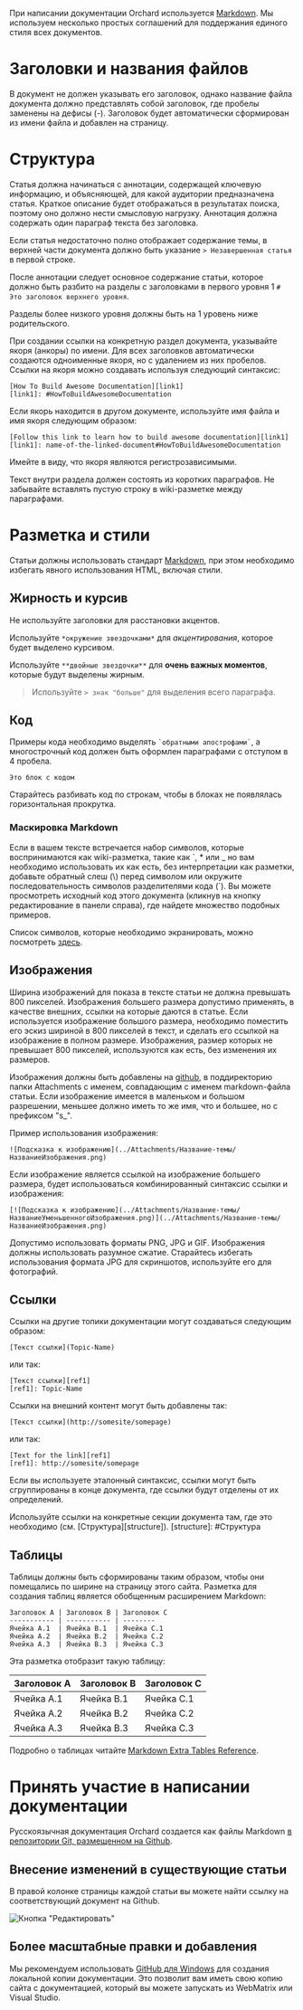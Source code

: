 При написании документации Orchard используется [Markdown](http://daringfireball.net/projects/markdown/).
Мы используем несколько простых соглашений для поддержания единого стиля всех документов.

# Заголовки и названия файлов

В документ не должен указывать его заголовок, однако название файла документа должно представлять собой заголовок, где пробелы заменены на дефисы (-).
Заголовок будет автоматически сформирован из имени файла и добавлен на страницу.

# Структура

Статья должна начинаться с аннотации, содержащей ключевую информацию, и объясняющей, для какой аудитории предназначена статья. Краткое описание будет отображаться в результатах поиска, поэтому оно должно нести смысловую нагрузку. Аннотация должна содержать один параграф текста без заголовка.

Если статья недостаточно полно отображает содержание темы, в верхней части документа должно быть указание `> Незавершенная статья` в первой строке.

После аннотации следует основное содержание статьи, которое должно быть разбито на разделы с заголовками в первого уровня 1 `# Это заголовок верхнего уровня`.

Разделы более низкого уровня должны быть на 1 уровень ниже родительского.

При создании ссылки на конкретную раздел документа, указывайте якоря (анкоры) по имени. Для всех заголовков автоматически создаются одноименные якоря, но с удалением из них пробелов.
Ссылки на якоря можно создавать используя следующий синтаксис:

    [How To Build Awesome Documentation][link1]
    [link1]: #HowToBuildAwesomeDocumentation

Если якорь находится в другом документе, используйте имя файла и имя якоря следующим образом:

    [Follow this link to learn how to build awesome documentation][link1]
    [link1]: name-of-the-linked-document#HowToBuildAwesomeDocumentation

Имейте в виду, что якоря являются регистрозависимыми.

Текст внутри раздела должен состоять из коротких параграфов. Не забывайте вставлять пустую строку в wiki-разметке между параграфами.

# Разметка и стили

Статьи должны использовать стандарт [Markdown](http://daringfireball.net/projects/markdown/), при этом необходимо избегать явного использования HTML, включая стили.

## Жирность и курсив

Не используйте заголовки для расстановки акцентов.

Используйте `*окружение звездочками*` для *акцентирования*, которое будет выделено курсивом.

Используйте `**двойные звездочки**` для **очень важных моментов**, которые будут выделены жирным.

> Используйте `> знак "больше"` для выделения всего параграфа.

## Код

Примеры кода необходимо выделять `` `обратными апострофами` ``, а многострочный код должен быть оформлен параграфами с отступом в 4 пробела.

    Это блок с кодом

Старайтесь разбивать код по строкам, чтобы в блоках не появлялась горизонтальная прокрутка.

### Маскировка Markdown


Если в вашем тексте встречается набор символов, которые воспринимаются как wiki-разметка, такие как \`, \* или \_
но вам необходимо использовать их как есть, без интерпретации как разметки, добавьте обратный слеш (\\) перед символом или окружите последовательность символов 
разделителями кода (\`). Вы можете просмотреть исходный код этого документа (кликнув на кнопку редактирование в панели справа), где найдете множество подобных примеров.

Список символов, которые необходимо экранировать, можно посмотреть [здесь](http://daringfireball.net/projects/markdown/syntax#backslash).

## Изображения

Ширина изображений для показа в тексте статьи не должна превышать 800 пикселей. Изображения большего размера допустимо применять, в качестве внешних, ссылки на которые даются в статье.
Если используется изображение большого размера, необходимо поместить его эскиз шириной в 800 пикселей в текст, и сделать его ссылкой на изображение в полном размере.
Изображения, размер которых не превышает 800 пикселей, используются как есть, без изменения их размеров.

Изображения должны быть добавлены на [github](https://github.com/KindlySoul/OrchardDoc/tree/master/Attachments), в поддиректорию папки Attachments с именем, совпадающим с именем markdown-файла статьи.
Если изображение имеется в маленьком и большом разрешении, меньшее должно иметь то же имя, что и большее, но с префиксом "s_".

Пример использования изображения:

    ![Подсказка к изображению](../Attachments/Название-темы/НазваниеИзображения.png)
    
Если изображение является ссылкой на изображение большего размера, будет использоваться комбинированный синтаксис ссылки и изображения:

    [![Подсказка к изображению](../Attachments/Название-темы/НазваниеУменьшенногоИзображения.png)](../Attachments/Название-темы/НазваниеИзображения.png)


Допустимо использовать форматы PNG, JPG и GIF. Изображения должны использовать разумное сжатие.
Старайтесь избегать использования формата JPG для скриншотов, используйте его для фотографий.

## Ссылки

Ссылки на другие топики документации могут создаваться следующим образом:

    [Текст ссылки](Topic-Name)

или так:

    [Текст ссылки][ref1]
    [ref1]: Topic-Name

Ссылки на внешний контент могут быть добавлены так:
    
    [Текст ссылки](http://somesite/somepage)

или так:

    [Text for the link][ref1]
    [ref1]: http://somesite/somepage


Если вы используете эталонный синтаксис, ссылки могут быть сгруппированы в конце документа, где ссылки будут отделены от их определений.

Используйте ссылки на конкретные секции документа там, где это необходимо (см. [Структура][structure]).
[structure]: #Структура

## Таблицы

Таблицы должны быть сформированы таким образом, чтобы они помещались по ширине на страницу этого сайта.
Разметка для создания таблиц является обобщенным расширением Markdown:

    Заголовок A | Заголовок B | Заголовок C
    ----------- | ----------- | --------
    Ячейка A.1  | Ячейка B.1  | Ячейка C.1
    Ячейка A.2  | Ячейка B.2  | Ячейка C.2
    Ячейка A.3  | Ячейка B.3  | Ячейка C.3

Эта разметка отобразит такую таблицу:

Заголовок A | Заголовок B | Заголовок C
----------- | ----------- | --------
Ячейка A.1  | Ячейка B.1  | Ячейка C.1
Ячейка A.2  | Ячейка B.2  | Ячейка C.2
Ячейка A.3  | Ячейка B.3  | Ячейка C.3

Подробно о таблицах читайте [Markdown Extra Tables Reference](http://michelf.com/projects/php-markdown/extra/#table).

# Принять участие в написании документации

Русскоязычная документация Orchard создается как файлы Markdown [в репозитории Git, размещенном на Github](https://github.com/KindlySoul/OrchardDoc).

## Внесение изменений в существующие статьи

В правой колонке страницы каждой статьи вы можете найти ссылку на соответствующий документ на Github.

![Кнопка "Редактировать"](../Attachments/Documentation-style-guidelines/TheEditButton.PNG)

## Более масштабные правки и добавления

Мы рекомендуем использовать [GitHub для Windows](http://windows.github.com/) для создания локальной копии документации. Это позволит вам иметь свою копию сайта с документацией, который вы можете запускать из WebMatrix или Visual Studio.

